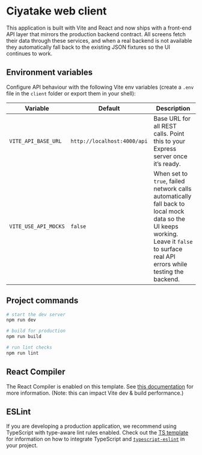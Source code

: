 # Ciyatake web client

This application is built with Vite and React and now ships with a front-end API layer that mirrors the production backend contract. All screens fetch their data through these services, and when a real backend is not available they automatically fall back to the existing JSON fixtures so the UI continues to work.

## Environment variables

Configure API behaviour with the following Vite env variables (create a `.env` file in the `client` folder or export them in your shell):

| Variable | Default | Description |
| --- | --- | --- |
| `VITE_API_BASE_URL` | `http://localhost:4000/api` | Base URL for all REST calls. Point this to your Express server once it’s ready. |
| `VITE_USE_API_MOCKS` | `false` | When set to `true`, failed network calls automatically fall back to local mock data so the UI keeps working. Leave it `false` to surface real API errors while testing the backend. |

## Project commands

```bash
# start the dev server
npm run dev

# build for production
npm run build

# run lint checks
npm run lint
```

## React Compiler

The React Compiler is enabled on this template. See [this documentation](https://react.dev/learn/react-compiler) for more information. (Note: this can impact Vite dev & build performance.)

## ESLint

If you are developing a production application, we recommend using TypeScript with type-aware lint rules enabled. Check out the [TS template](https://github.com/vitejs/vite/tree/main/packages/create-vite/template-react-ts) for information on how to integrate TypeScript and [`typescript-eslint`](https://typescript-eslint.io) in your project.
